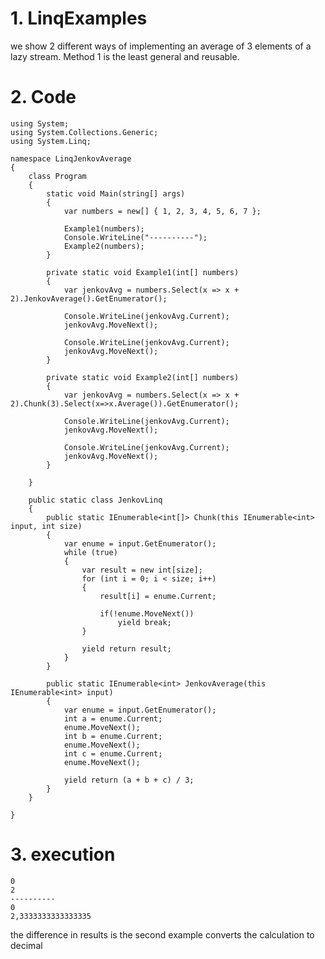 # 1. LinqExamples

we show 2 different ways of implementing an average of 3 elements of a lazy stream. Method 1 is the least general and reusable.

# 2. Code


    using System;
    using System.Collections.Generic;
    using System.Linq;

    namespace LinqJenkovAverage
    {
        class Program
        {
            static void Main(string[] args)
            {
                var numbers = new[] { 1, 2, 3, 4, 5, 6, 7 };

                Example1(numbers);
                Console.WriteLine("----------");
                Example2(numbers);
            }

            private static void Example1(int[] numbers)
            {
                var jenkovAvg = numbers.Select(x => x + 2).JenkovAverage().GetEnumerator();

                Console.WriteLine(jenkovAvg.Current);
                jenkovAvg.MoveNext();

                Console.WriteLine(jenkovAvg.Current);
                jenkovAvg.MoveNext();
            }

            private static void Example2(int[] numbers)
            {
                var jenkovAvg = numbers.Select(x => x + 2).Chunk(3).Select(x=>x.Average()).GetEnumerator();

                Console.WriteLine(jenkovAvg.Current);
                jenkovAvg.MoveNext();

                Console.WriteLine(jenkovAvg.Current);
                jenkovAvg.MoveNext();
            }

        }

        public static class JenkovLinq
        {
            public static IEnumerable<int[]> Chunk(this IEnumerable<int> input, int size)
            {
                var enume = input.GetEnumerator();
                while (true)
                {
                    var result = new int[size];
                    for (int i = 0; i < size; i++)
                    {
                        result[i] = enume.Current;

                        if(!enume.MoveNext())
                            yield break;
                    }

                    yield return result;
                }
            }

            public static IEnumerable<int> JenkovAverage(this IEnumerable<int> input)
            {
                var enume = input.GetEnumerator();
                int a = enume.Current;
                enume.MoveNext();
                int b = enume.Current;
                enume.MoveNext();
                int c = enume.Current;
                enume.MoveNext();

                yield return (a + b + c) / 3;
            }
        }

    }



# 3. execution

	0
	2
	----------
	0
	2,3333333333333335

the difference in results is the second example converts the calculation to decimal
